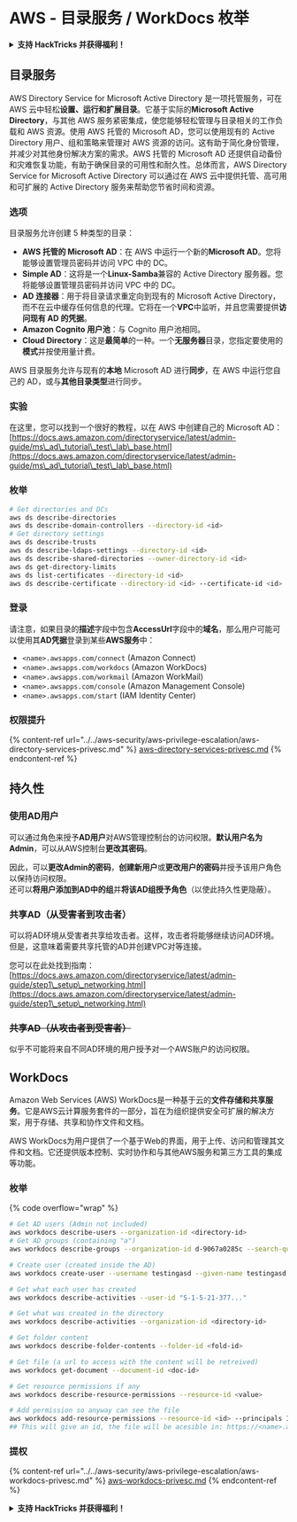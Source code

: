 # AWS - 目录服务 / WorkDocs 枚举

<details>

<summary><strong>支持 HackTricks 并获得福利！</strong></summary>

* 如果您想在 HackTricks 中看到您的公司广告，或者如果您想访问 PEASS 的最新版本或下载 PDF 版的 HackTricks，请查看[**订阅计划**](https://github.com/sponsors/carlospolop)！
* 获取[**官方 PEASS 和 HackTricks 商品**](https://peass.creator-spring.com)
* 发现[**PEASS 家族**](https://opensea.io/collection/the-peass-family)，我们的独家[**NFT**](https://opensea.io/collection/the-peass-family)收藏品
* **加入** 💬 [**Discord 群组**](https://discord.gg/hRep4RUj7f) 或 [**Telegram 群组**](https://t.me/peass) 或 **关注**我的 **Twitter** 🐦 [**@carlospolopm**](https://twitter.com/carlospolopm)**。**
* 通过向 [**HackTricks**](https://github.com/carlospolop/hacktricks) 和 [**HackTricks Cloud**](https://github.com/carlospolop/hacktricks-cloud) github 仓库提交 PR 来**分享您的黑客技巧**。

</details>

## 目录服务

AWS Directory Service for Microsoft Active Directory 是一项托管服务，可在 AWS 云中轻松**设置、运行和扩展目录**。它基于实际的**Microsoft Active Directory**，与其他 AWS 服务紧密集成，使您能够轻松管理与目录相关的工作负载和 AWS 资源。使用 AWS 托管的 Microsoft AD，您可以使用现有的 Active Directory 用户、组和策略来管理对 AWS 资源的访问。这有助于简化身份管理，并减少对其他身份解决方案的需求。AWS 托管的 Microsoft AD 还提供自动备份和灾难恢复功能，有助于确保目录的可用性和耐久性。总体而言，AWS Directory Service for Microsoft Active Directory 可以通过在 AWS 云中提供托管、高可用和可扩展的 Active Directory 服务来帮助您节省时间和资源。

### 选项

目录服务允许创建 5 种类型的目录：

* **AWS 托管的 Microsoft AD**：在 AWS 中运行一个新的**Microsoft AD**。您将能够设置管理员密码并访问 VPC 中的 DC。
* **Simple AD**：这将是一个**Linux-Samba**兼容的 Active Directory 服务器。您将能够设置管理员密码并访问 VPC 中的 DC。
* **AD 连接器**：用于将目录请求重定向到现有的 Microsoft Active Directory，而不在云中缓存任何信息的代理。它将在一个**VPC**中监听，并且您需要提供**访问现有 AD 的凭据**。
* **Amazon Cognito 用户池**：与 Cognito 用户池相同。
* **Cloud Directory**：这是**最简单**的一种。一个**无服务器**目录，您指定要使用的**模式**并按使用量计费。

AWS 目录服务允许与现有的**本地** Microsoft AD 进行**同步**，在 AWS 中运行您自己的 AD，或与**其他目录类型**进行同步。

### 实验

在这里，您可以找到一个很好的教程，以在 AWS 中创建自己的 Microsoft AD：[https://docs.aws.amazon.com/directoryservice/latest/admin-guide/ms\_ad\_tutorial\_test\_lab\_base.html](https://docs.aws.amazon.com/directoryservice/latest/admin-guide/ms\_ad\_tutorial\_test\_lab\_base.html)

### 枚举
```bash
# Get directories and DCs
aws ds describe-directories
aws ds describe-domain-controllers --directory-id <id>
# Get directory settings
aws ds describe-trusts
aws ds describe-ldaps-settings --directory-id <id>
aws ds describe-shared-directories --owner-directory-id <id>
aws ds get-directory-limits
aws ds list-certificates --directory-id <id>
aws ds describe-certificate --directory-id <id> --certificate-id <id>
```
### 登录

请注意，如果目录的**描述**字段中包含**AccessUrl**字段中的**域名**，那么用户可能可以使用其**AD凭据**登录到某些**AWS服务**中：

* `<name>.awsapps.com/connect` (Amazon Connect)
* `<name>.awsapps.com/workdocs` (Amazon WorkDocs)
* `<name>.awsapps.com/workmail` (Amazon WorkMail)
* `<name>.awsapps.com/console` (Amazon Management Console)
* `<name>.awsapps.com/start` (IAM Identity Center)

### 权限提升

{% content-ref url="../../aws-security/aws-privilege-escalation/aws-directory-services-privesc.md" %}
[aws-directory-services-privesc.md](../../aws-security/aws-privilege-escalation/aws-directory-services-privesc.md)
{% endcontent-ref %}

## 持久性

### 使用AD用户

可以通过角色来授予**AD用户**对AWS管理控制台的访问权限。**默认用户名为Admin**，可以从AWS控制台**更改其密码**。

因此，可以**更改Admin的密码**，**创建新用户**或**更改用户的密码**并授予该用户角色以保持访问权限。\
还可以**将用户添加到AD中的组**并**将该AD组授予角色**（以使此持久性更隐蔽）。

### 共享AD（从受害者到攻击者）

可以将AD环境从受害者共享给攻击者。这样，攻击者将能够继续访问AD环境。\
但是，这意味着需要共享托管的AD并创建VPC对等连接。

您可以在此处找到指南：[https://docs.aws.amazon.com/directoryservice/latest/admin-guide/step1\_setup\_networking.html](https://docs.aws.amazon.com/directoryservice/latest/admin-guide/step1\_setup\_networking.html)

### ~~共享AD（从攻击者到受害者）~~

似乎不可能将来自不同AD环境的用户授予对一个AWS账户的访问权限。

## WorkDocs

Amazon Web Services (AWS) WorkDocs是一种基于云的**文件存储和共享服务**。它是AWS云计算服务套件的一部分，旨在为组织提供安全可扩展的解决方案，用于存储、共享和协作文件和文档。

AWS WorkDocs为用户提供了一个基于Web的界面，用于上传、访问和管理其文件和文档。它还提供版本控制、实时协作和与其他AWS服务和第三方工具的集成等功能。

### 枚举

{% code overflow="wrap" %}
```bash
# Get AD users (Admin not included)
aws workdocs describe-users --organization-id <directory-id>
# Get AD groups (containing "a")
aws workdocs describe-groups --organization-id d-9067a0285c --search-query a

# Create user (created inside the AD)
aws workdocs create-user --username testingasd --given-name testingasd --surname testingasd --password <password> --email-address name@directory.domain --organization-id <directory-id>

# Get what each user has created
aws workdocs describe-activities --user-id "S-1-5-21-377..."

# Get what was created in the directory
aws workdocs describe-activities --organization-id <directory-id>

# Get folder content
aws workdocs describe-folder-contents --folder-id <fold-id>

# Get file (a url to access with the content will be retreived)
aws workdocs get-document --document-id <doc-id>

# Get resource permissions if any
aws workdocs describe-resource-permissions --resource-id <value>

# Add permission so anyway can see the file
aws workdocs add-resource-permissions --resource-id <id> --principals Id=anonymous,Type=ANONYMOUS,Role=VIEWER
## This will give an id, the file will be acesible in: https://<name>.awsapps.com/workdocs/index.html#/share/document/<id>
```
### 提权

{% content-ref url="../../aws-security/aws-privilege-escalation/aws-workdocs-privesc.md" %}
[aws-workdocs-privesc.md](../../aws-security/aws-privilege-escalation/aws-workdocs-privesc.md)
{% endcontent-ref %}

<details>

<summary><strong>支持 HackTricks 并获得福利！</strong></summary>

* 如果您想在 HackTricks 中看到您的公司广告，或者如果您想访问 PEASS 的最新版本或下载 HackTricks 的 PDF，请查看[**订阅计划**](https://github.com/sponsors/carlospolop)！
* 获取[**官方 PEASS 和 HackTricks 商品**](https://peass.creator-spring.com)
* 发现[**PEASS 家族**](https://opensea.io/collection/the-peass-family)，我们的独家[**NFT**](https://opensea.io/collection/the-peass-family)收藏品
* **加入** 💬 [**Discord 群组**](https://discord.gg/hRep4RUj7f) 或 [**Telegram 群组**](https://t.me/peass) 或 **关注**我在 **Twitter** 🐦 [**@carlospolopm**](https://twitter.com/carlospolopm)**。**
* **通过向** [**HackTricks**](https://github.com/carlospolop/hacktricks) **和** [**HackTricks Cloud**](https://github.com/carlospolop/hacktricks-cloud) **github 仓库提交 PR 来分享您的黑客技巧。**

</details>
